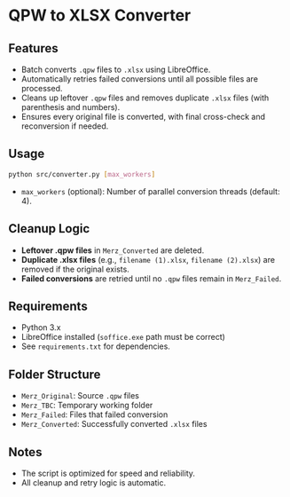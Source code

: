 # QPW to XLSX Converter

## Features

- Batch converts `.qpw` files to `.xlsx` using LibreOffice.
- Automatically retries failed conversions until all possible files are processed.
- Cleans up leftover `.qpw` files and removes duplicate `.xlsx` files (with parenthesis and numbers).
- Ensures every original file is converted, with final cross-check and reconversion if needed.

## Usage

```sh
python src/converter.py [max_workers]
```
- `max_workers` (optional): Number of parallel conversion threads (default: 4).

## Cleanup Logic

- **Leftover .qpw files** in `Merz_Converted` are deleted.
- **Duplicate .xlsx files** (e.g., `filename (1).xlsx`, `filename (2).xlsx`) are removed if the original exists.
- **Failed conversions** are retried until no `.qpw` files remain in `Merz_Failed`.

## Requirements

- Python 3.x
- LibreOffice installed (`soffice.exe` path must be correct)
- See `requirements.txt` for dependencies.

## Folder Structure

- `Merz_Original`: Source `.qpw` files
- `Merz_TBC`: Temporary working folder
- `Merz_Failed`: Files that failed conversion
- `Merz_Converted`: Successfully converted `.xlsx` files

## Notes

- The script is optimized for speed and reliability.
- All cleanup and retry logic is automatic.